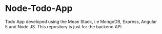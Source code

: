# Node-Todo-App

Todo App developed using the Mean Stack, i.e MongoDB, Express, Angular 5 and Node.JS. This repository is just for the backend API.
